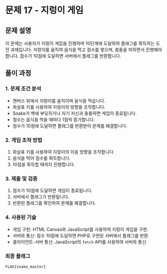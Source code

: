 # 문제 17 - 지렁이 게임

## 문제 설명
이 문제는 사용자가 지렁이 게임을 진행하며 10단계에 도달하여 플래그를 획득하는 도전 과제입니다. 지렁이를 움직여 음식을 먹고 점수를 쌓으며, 충돌을 피하면서 진행해야 합니다. 점수가 10점에 도달하면 서버에서 플래그를 반환합니다.

## 풀이 과정

### 1. 문제 조건 분석
- 캔버스 위에서 지렁이를 움직이며 음식을 먹습니다.
- 화살표 키를 사용하여 지렁이의 방향을 조작합니다.
- Snake가 벽에 부딪히거나 자기 자신과 충돌하면 게임이 종료됩니다.
- 점수는 음식을 먹을 때마다 1점씩 증가합니다.
- 점수가 10점에 도달하면 플래그를 반환받아 문제를 해결합니다.

### 2. 게임 조작 방법
1. 화살표 키를 사용하여 지렁이의 이동 방향을 조작합니다.
2. 음식을 먹어 점수를 획득합니다.
3. 10점을 획득할 때까지 진행합니다.

### 3. 제출 및 검증
1. 점수가 10점에 도달하면 게임이 종료됩니다.
2. 서버에서 플래그가 반환됩니다.
3. 반환된 플래그를 확인하여 문제를 해결합니다.

### 4. 사용된 기술
- 게임 구현: HTML Canvas와 JavaScript를 사용하여 지렁이 게임을 구현.
- 서버와 통신: 점수 10점에 도달하면 PHP로 구현된 서버에서 플래그를 반환.
- 클라이언트-서버 통신: JavaScript의 `fetch` API를 사용하여 서버와 통신.

### 최종 플래그
```
FLAG{snake_master}
```